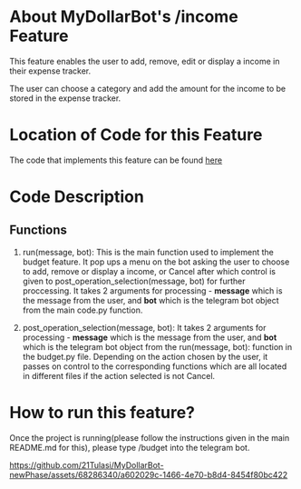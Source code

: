 # About MyDollarBot's /income Feature
This feature enables the user to add, remove, edit or display a income in their expense tracker.

The user can choose a category and add the amount for the income to be stored in the expense tracker.

# Location of Code for this Feature
The code that implements this feature can be found [here](https://github.com/21Tulasi/MyDollarBot-newPhase/blob/main/code/income.py)

# Code Description
## Functions

1. run(message, bot):
This is the main function used to implement the budget feature. It pop ups a menu on the bot asking the user to choose to add, remove or display a income, or Cancel after which control is given to post_operation_selection(message, bot) for further proccessing. It takes 2 arguments for processing - **message** which is the message from the user, and **bot** which is the telegram bot object from the main code.py function.

2. post_operation_selection(message, bot):
It takes 2 arguments for processing - **message** which is the message from the user, and **bot** which is the telegram bot object from the run(message, bot): function in the budget.py file. Depending on the action chosen by the user, it passes on control to the corresponding functions which are all located in different files if the action selected is not Cancel.   


# How to run this feature?
Once the project is running(please follow the instructions given in the main README.md for this), please type /budget into the telegram bot.



https://github.com/21Tulasi/MyDollarBot-newPhase/assets/68286340/a602029c-1466-4e70-b8d4-8454f80bc422

